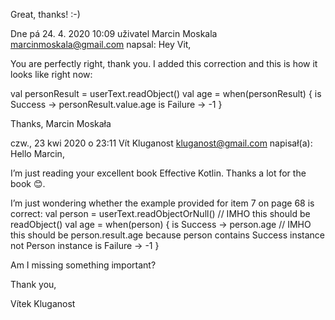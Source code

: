 Great, thanks! :-)

Dne pá 24. 4. 2020 10:09 uživatel Marcin Moskala <marcinmoskala@gmail.com> napsal:
Hey Vit,

You are perfectly right, thank you. I added this correction and this is how it looks like right now:

val personResult = userText.readObject<Person>()
val age = when(personResult) {
    is Success -> personResult.value.age
    is Failure -> -1
}

Thanks,
Marcin Moskała

czw., 23 kwi 2020 o 23:11 Vít Kluganost <kluganost@gmail.com> napisał(a):
Hello Marcin,
 
I’m just reading your excellent book Effective Kotlin. Thanks a lot for the book 😊.
 
I’m just wondering whether the example provided for item 7 on page 68 is correct:
val person = userText.readObjectOrNull<Person>() // IMHO this should be readObject<Person>()
val age = when(person) {
is Success -> person.age // IMHO this should be person.result.age because person contains Success instance not Person instance
is Failure -> -1
}
 
Am I missing something important?
 
Thank you,
 
Vítek Kluganost
